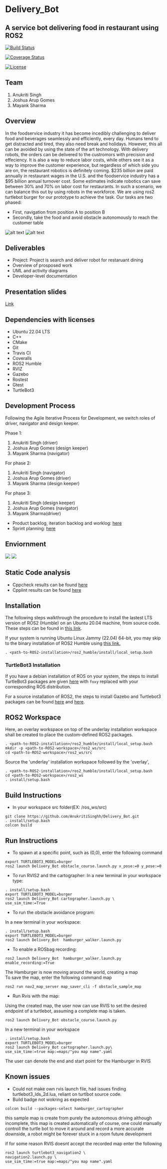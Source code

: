 # Delivery_Bot
## A service bot delivering food in restaurant using ROS2 


[![Build Status](https://github.com/AnukritiSinghh/delivery_bot/actions/workflows/build_and_coveralls.yml/badge.svg)](https://github.com/AnukritiSinghh/delivery_bot/actions/workflows/build_and_coveralls.yml)

[![Coverage Status](https://coveralls.io/repos/github/AnukritiSinghh/delivery_bot/badge.svg?branch=master)](https://coveralls.io/github/AnukritiSinghh/delivery_bot?branch=master)

[![License](https://img.shields.io/badge/License-Apache%202.0-blue.svg)](https://opensource.org/licenses/Apache-2.0)

## Team
1) Anukriti Singh 
2) Joshua Arup Gomes  
3) Mayank Sharma 

## Overview

In the foodservice industry it has become incedibly challenging to deliver food and beverages seamlessly and efficiently, every day. Humans tend to get distracted and tired, they also need break and holidays. However, this all can be avoided by using the state of the art technology. With delivery robots, the orders can be delivered to the custromors with precision and effeciency. It is also a way to reduce labor costs, while others see it as a way to improve the customer experience, but regardless of which side you are on, the restaurant robotics is definitely coming. $235 billion are paid annually in restaurant wages in the U.S. and the foodservice industry has a $95 billion annual turnover cost. Some estimates indicate robotics can save between 30% and 70% on labor cost for restaurants. In such a scenario, we can balance this out by using robots in the workforce. 
We are using ros2 turtlebot burger for our prototype to achieve the task. Our tasks are two phased:
* First, navigation from position A to position B 
* Secondly, take the food and avoid obstacle autonomously to reach the customer table


![alt text](./results//navigation_1.gif?raw=true "Navigation")
![alt text](./results//obstacle_avoid.gif?raw=true "Obstacle avoidance")


## Deliverables
* Project: Project is search and deliver robot for restaruant dining
* Overview of prosposed work
* UML and activity diagrams
* Developer-level documentation

## Presentation slides
[Link](https://drive.google.com/file/d/1skqSzquj8Vp6N86IX2OeqfJ60_TsG-lV/view?usp=sharing)

## Dependencies with licenses
* Ubuntu 22.04 LTS
* C++
* CMake
* Git 
* Travis CI
* Coveralls
* ROS2 Humble
* RVIZ
* Gazebo
* Rostest
* Gtest
* TurtleBot3


## Development Process
Following the Agile Iterative Process for Development, we switch roles of driver, navigator and design keeper.
 
Phase 1:
1) Anukriti Singh (driver)
2) Joshua Arup Gomes (design keeper)
3) Mayank Sharma (navigator) 

For phase 2:
1) Anukriti Singh (navigator)
2) Joshua Arup Gomes (driver)
3) Mayank Sharma (design keeper)

For phase 3:
1) Anukriti Singh (design keeper)
2) Joshua Arup Gomes (navigator)
3) Mayank Sharma(driver)
 

* Product backlog, iteration backlog and worklog:  [here](https://docs.google.com/spreadsheets/d/1dZ-y45_AL5Mc8_DbIJrSJJ0H6H_2HLId_zzahEZlHxE/edit#gid=2139171243) 
* Sprint planning: [here](https://docs.google.com/document/d/1f-xjoKFd7hRqJ0oETVylUt3rAWTCG6LZAqg9HKFyrsw/edit)

## Enviornment
![](launch/turtlebot3_house.png)
![](launch/Rvis_Gazebo_Driver_capture.png)

## Static Code analysis
* Cppcheck results can be found [here](https://github.com/AnukritiSinghh/Delivery_Bot/blob/phase_3/results/cpplint_and_cppcheck_result.txt)
* Cpplint results can be found [here](https://github.com/AnukritiSinghh/Delivery_Bot/blob/phase_3/results/cpplint_and_cppcheck_result.txt)

## Installation

The following steps walkthrough the procedure to install the lastest LTS version of ROS2 (Humble) on an Ubuntu 20.04 machine, from source code. These steps can be found in [this link](http://docs.ros.org/en/humble/Installation/Alternatives/Ubuntu-Development-Setup.html).

If your system is running Ubuntu Linux Jammy (22.04) 64-bit, you may skip to the binary installation of ROS2 Humble using 
[this link.](http://docs.ros.org/en/humble/Installation/Ubuntu-Install-Debians.html)

```
. <path-to-ROS2-installation>/ros2_humble/install/local_setup.bash
```
### TurtleBot3 Installation

If you have a debian installation of ROS on your system, the steps to install TurtleBot3 packages are given [here](https://emanual.robotis.com/docs/en/platform/turtlebot3/quick-start/) with ```foxy``` replaced with your corresponding ROS distribution.

For a source installation of ROS2, the steps to install Gazebo and Turtlebot3 packages can be found [here](http://classic.gazebosim.org/tutorials?tut=ros2_installing&cat=connect_ros) and [here](https://ros2-industrial-workshop.readthedocs.io/en/latest/_source/navigation/ROS2-Turtlebot.html).

## ROS2 Workspace

Here, an overlay workspace on top of the underlay installation workspace shall be created to place the custom-defined ROS2 packages. 
```
. <path-to-ROS2-installation>/ros2_humble/install/local_setup.bash
mkdir -p <path-to-ROS2-workspace>/ros2_ws/src
cd <path-to-ROS2-workspace>/ros2_ws/src
```
Source the 'underlay' installation workspace followed by the 'overlay',
```
. <path-to-ROS2-installation>/ros2_humble/install/local_setup.bash
cd <path-to-ROS2-workspace>/ros2_ws
. install/setup.bash
```

## Build Instructions

* In your workspace src folder(EX: /ros_ws/src) 

```
git clone https://github.com/AnukritiSinghh/Delivery_Bot.git
. install/setup.bash 
colcon build
```
## Run Instructions

* To spawn at a specific point, such as (0,0), enter the following command
```
export TURTLEBOT3_MODEL=burger
ros2 launch Delivery_Bot obstacle_course.launch.py x_pose:=0 y_pose:=0
````

* To run RVIS2 and the cartographer:
In a new terminal in your workspace type:

```
. install/setup.bash 
export TURTLEBOT3_MODEL=burger
ros2 launch Delivery_Bot cartographer.launch.py \
use_sim_time:=True
```

* To run the obstacle avoidance program: 

In a new terminal in your workspace:
```
. install/setup.bash 
export TURTLEBOT3_MODEL=burger
ros2 launch Delivery_Bot  hamburger_walker.launch.py
```

* To enable a ROSbag recording:
```
ros2 launch Delivery_Bot  hamburger_walker.launch.py enable_recording:=True
```
The Hamburger is now moving around the world, creating a map   
To save the map, enter the following command map
```
ros2 run nav2_map_server map_saver_cli -f obstacle_sample_map
```
* Run Rvis with the map:

Using the created map, the user now can use RVIS to set the desired endpoint of a turtlebot, assuming a complete map is taken.
```
ros2 launch Delivery_Bot obstacle_course.launch.py
```
In a new terminal in your workspace
```
. install/setup.bash 
export TURTLEBOT3_MODEL=burger
ros2 launch Delivery_Bot cartographer.launch.py\
use_sim_time:=true map:=maps/"you map name".yaml
```

The user can denote the end and start point for the Hamburger in RVIS 

## Known issues

* Could not make own rvis launch file, had issues finding turtlebot3_lds_2d.lua,
reliant on turtlbot source code.
* Build badge not wokring as expected 
```
colcon build --packages-select hamburger_cartographer 
```
this sample map is create from purely the autonomous driving 
although incomplete, this map is created automatically 
of course, one could manually controll the turtle bot to move it around and record a more accurate
downside, a robot might be forever stuck in a room
future development

if for some reason RVIS doesnt accept the recorded map enter the following 
```
ros2 launch turtlebot3_navigation2 \
navigation2.launch.py \
use_sim_time:=true map:=maps/"you map name".yaml
```



